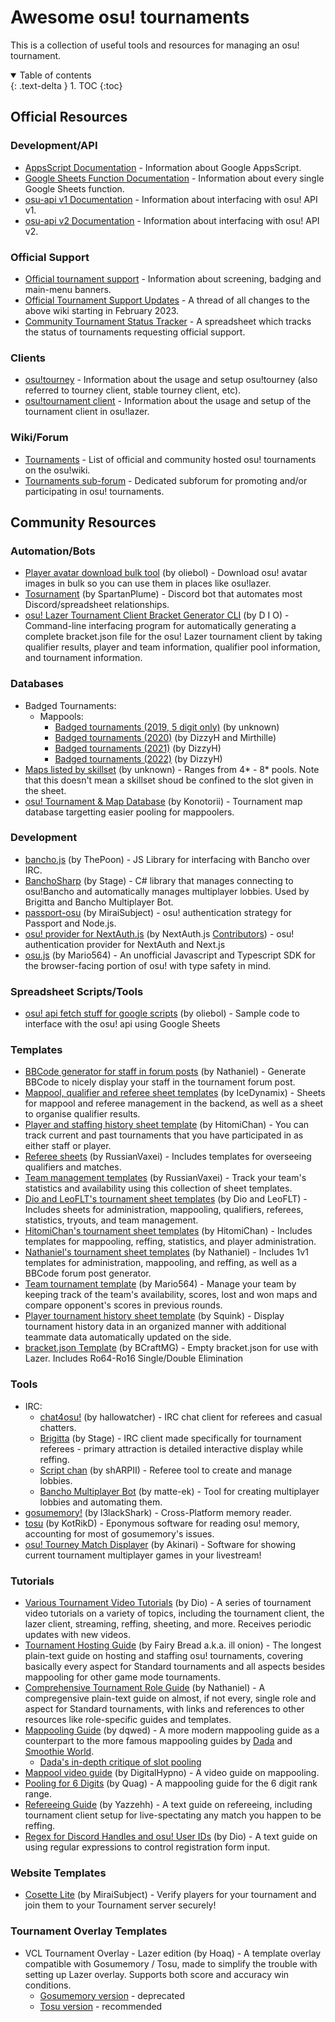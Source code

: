 # Awesome osu! tournaments

This is a collection of useful tools and resources for managing an osu! tournament.

<details open markdown="block">
  <summary>
    Table of contents
  </summary>
  {: .text-delta }
1. TOC
{:toc}
</details>

## Official Resources

### Development/API
- [AppsScript Documentation](https://developers.google.com/apps-script/reference) - Information about Google AppsScript.
- [Google Sheets Function Documentation](https://support.google.com/docs/table/25273?hl=en) - Information about every single Google Sheets function.
- [osu-api v1 Documentation](https://github.com/ppy/osu-api/wiki) - Information about interfacing with osu! API v1.
- [osu-api v2 Documentation](https://docs.ppy.sh) - Information about interfacing with osu! API v2.

### Official Support
- [Official tournament support](https://osu.ppy.sh/wiki/en/Tournaments/Official_support) - Information about screening, badging and main-menu banners.
- [Official Tournament Support Updates](https://osu.ppy.sh/community/forums/topics/1715676?n=1) - A thread of all changes to the above wiki starting in February 2023.
- [Community Tournament Status Tracker](https://docs.google.com/spreadsheets/d/1bV5MyrJZI0F52Bx9EcYxdfRu8qGnhWRBKdXHK9uPbO0/edit?gid=1723005949#gid=1723005949) - A spreadsheet which tracks the status of tournaments requesting official support.

### Clients
- [osu!tourney](https://osu.ppy.sh/wiki/en/osu%21_tournament_client/osu%21tourney) - Information about the usage and setup osu!tourney (also referred to tourney client, stable tourney client, etc).
- [osu!tournament client](https://osu.ppy.sh/wiki/en/osu%21_tournament_client) - Information about the usage and setup of the tournament client in osu!lazer.

### Wiki/Forum
- [Tournaments](https://osu.ppy.sh/wiki/en/Tournaments) - List of official and community hosted osu! tournaments on the osu!wiki.
- [Tournaments sub-forum](https://osu.ppy.sh/community/forums/55) - Dedicated subforum for promoting and/or participating in osu! tournaments.

## Community Resources

### Automation/Bots

- [Player avatar download bulk tool](https://git.omkserver.nl/omkelderman/player-avatar-download-bulk-tool) (by oliebol) - Download osu! avatar images in bulk so you can use them in places like osu!lazer.
- [Tosurnament](https://github.com/SpartanPlume/Tosurnament) (by SpartanPlume) - Discord bot that automates most Discord/spreadsheet relationships.
- [osu! Lazer Tournament Client Bracket Generator CLI](https://github.com/DRCallaghan/osu-lazer-qualifier-results-bracket-generator) (by D I O) - Command-line interfacing program for automatically generating a complete bracket.json file for the osu! Lazer tournament client by taking qualifier results, player and team information, qualifier pool information, and tournament information.

### Databases

- Badged Tournaments:
  - Mappools:
    - [Badged tournaments (2019, 5 digit only)](https://docs.google.com/spreadsheets/d/1oaGrmsbHr9L60AgaKTz3_fuvJB7Sjxzxweakm_Uu3Y8) (by unknown)
    - [Badged tournaments (2020)](https://docs.google.com/spreadsheets/u/1/d/1nLhUJwHgb0ptksMqWIKRo01L0xiQ-xG7kTr3nhBldLI) (by DizzyH and Mirthille)
    - [Badged tournaments (2021)](https://docs.google.com/spreadsheets/u/1/d/1DWMoBsy8Sh39j65ix6OTs19qbZOzH_zSTgzFgqid7YQ) (by DizzyH)
    - [Badged tournaments (2022)](https://docs.google.com/spreadsheets/d/1IobdnWKVKcMD-kk7UpAk_diSf6HSI9GVwG500W-jdqY) (by DizzyH)
- [Maps listed by skillset](https://docs.google.com/spreadsheets/d/1wPkqXQoVZUATwWfkEbzPnk_Nr3NJ-FpIxFyjzPL11XA) (by unknown) - Ranges from 4* - 8* pools. Note that this doesn't mean a skillset shoud be confined to the slot given in the sheet.
- [osu! Tournament & Map Database](https://otmd.konotorii.com) (by Konotorii) - Tournament map database targetting easier pooling for mappoolers.

### Development
- [bancho.js](https://bancho.js.org) (by ThePoon) - JS Library for interfacing with Bancho over IRC.
- [BanchoSharp](https://github.com/hburn7/banchosharp) (by Stage) - C# library that manages connecting to osu!Bancho and automatically manages multiplayer lobbies. Used by Brigitta and Bancho Multiplayer Bot.
- [passport-osu](https://github.com/MiraiSubject/passport-osu) (by MiraiSubject) - osu! authentication strategy for Passport and Node.js.
- [osu! provider for NextAuth.js](https://next-auth.js.org/providers/osu) (by NextAuth.js [Contributors](https://github.com/nextauthjs/next-auth/commits/main/packages/next-auth/src/providers/osu.ts)) - osu! authentication provider for NextAuth and Next.js
- [osu.js](https://osu-js.onrender.com) (by Mario564) - An unofficial Javascript and Typescript SDK for the browser-facing portion of osu! with type safety in mind.

### Spreadsheet Scripts/Tools

- [osu! api fetch stuff for google scripts](https://gist.github.com/omkelderman/037342ca6612140197d0bb6f19328884) (by oliebol) - Sample code to interface with the osu! api using Google Sheets

### Templates

- [BBCode generator for staff in forum posts](https://docs.google.com/spreadsheets/d/1giUT9wLzhI-VkM6zioNH6pVrMqGDvi0_iUsfRmGRhP8) (by Nathaniel) - Generate BBCode to nicely display your staff in the tournament forum post.
- [Mappool, qualifier and referee sheet templates](https://drive.google.com/drive/folders/1sIGjDR9_h-M8RgiJ5Nobml5DBdsulCWF) (by IceDynamix) - Sheets for mappool and referee management in the backend, as well as a sheet to organise qualifier results.
- [Player and staffing history sheet template](https://docs.google.com/spreadsheets/d/1Ogu0Lw2JGR-WxuJav7IJd6hWAHOc0roaluCX1ROfplE) (by HitomiChan) - You can track current and past tournaments that you have participated in as either staff or player.
- [Referee sheets](https://drive.google.com/drive/folders/1sYTvq80pB1AESD-e_w6G-lrT02uzLO9O) (by RussianVaxei) - Includes templates for overseeing qualifiers and matches.
- [Team management templates](https://drive.google.com/drive/folders/1MrQc2fFx-OERCHFiezdtvaP3PrtXKg31) (by RussianVaxei) - Track your team's statistics and availability using this collection of sheet templates.
- [Dio and LeoFLT's tournament sheet templates](https://drive.google.com/drive/folders/1uB5uPs5__RcmuP0aHaUkUGHqeIUuObU7) (by Dio and LeoFLT) - Includes sheets for administration, mappooling, qualifiers, referees, statistics, tryouts, and team management.
- [HitomiChan's tournament sheet templates](https://drive.google.com/drive/folders/1o20TAh-EAKkd3X4RBFrcLVwunKd4yZCV) (by HitomiChan) - Includes templates for mappooling, reffing, statistics, and player administration.
- [Nathaniel's tournament sheet templates](https://drive.google.com/drive/u/1/folders/1OWK7WxQlVQQmeNdI3X7mxvGA8vywKDUB) (by Nathaniel) - Includes 1v1 templates for administration, mappooling, and reffing, as well as a BBCode forum post generator.
- [Team tournament template](https://docs.google.com/spreadsheets/d/106hHlF1rslZlCqdZ96T0oGWfqblxQIbSJ2VBR0QmbDE) (by Mario564) - Manage your team by keeping track of the team's availability, scores, lost and won maps and compare opponent's scores in previous rounds.
- [Player tournament history sheet template](https://docs.google.com/spreadsheets/d/18UWiooGGDMMkltJGm_Td1b72MVRnQQ5ceS21w2zm16U) (by Squink) - Display tournament history data in an organized manner with additional teammate data automatically updated on the side.
- [bracket.json Template](https://drive.google.com/drive/folders/1nQCujQAnoeCRQVSa4w6sEfwiNvt0USm2) (by BCraftMG) - Empty bracket.json for use with Lazer. Includes Ro64-Ro16 Single/Double Elimination

### Tools
- IRC:
    - [chat4osu!](https://osu.ppy.sh/community/forums/topics/879262) (by hallowatcher) - IRC chat client for referees and casual chatters.
    - [Brigitta](https://github.com/hburn7/Brigitta) (by Stage) - IRC client made specifically for tournament referees - primary attraction is detailed interactive display while reffing.
    - [Script chan](https://osu.ppy.sh/community/forums/topics/730734) (by shARPII) - Referee tool to create and manage lobbies.
    - [Bancho Multiplayer Bot](https://github.com/matte-ek/BanchoMultiplayerBot) (by matte-ek) - Tool for creating multiplayer lobbies and automating them.
- [gosumemory!](https://github.com/l3lackShark/gosumemory) (by l3lackShark) - Cross-Platform memory reader.
- [tosu](https://github.com/KotRikD/tosu) (by KotRikD) - Eponymous software for reading osu! memory, accounting for most of gosumemory's issues.
- [osu! Tourney Match Displayer](https://otmd.app) (by Akinari) - Software for showing current tournament multiplayer games in your livestream!

### Tutorials
- [Various Tournament Video Tutorials](https://www.youtube.com/playlist?list=PLTMORxHOcedL9Wpr1zdnjKh4KKopsHm4-) (by Dio) - A series of tournament video tutorials on a variety of topics, including the tournament client, the lazer client, streaming, reffing, sheeting, and more. Receives periodic updates with new videos.
- [Tournament Hosting Guide](https://docs.google.com/document/d/1aveFDrzwC9TiRrHAsDfRW0bVSKs3JY-v8TNmN0kB484/) (by Fairy Bread a.k.a. ill onion) - The longest plain-text guide on hosting and staffing osu! tournaments, covering basically every aspect for Standard tournaments and all aspects besides mappooling for other game mode tournaments.
- [Comprehensive Tournament Role Guide](https://docs.google.com/document/d/1ynEItqDBZYp9CVuFuJAJ6WBPLm20AacOrdiRGolUpEA/) (by Nathaniel) - A compregensive plain-text guide on almost, if not every, single role and aspect for Standard tournaments, with links and references to other resources like role-specific guides and templates.
- [Mappooling Guide](https://docs.google.com/document/d/1PERMOiwSI-mJ8s-hCsNVEG1FVeInMWyBC1eZv1iZ9SI/) (by dqwed) - A more modern mappooling guide as a counterpart to the more famous mappooling guides by [Dada](https://docs.google.com/document/d/e/2PACX-1vSEsDvb6MoutgXNY8j7-oiMMyVeJyNxISmmXPhxU0hzxNrxHl3TsuBv1FgLJgXqHGeUUlDgOWVTWnpj/pub) and [Smoothie World](https://docs.google.com/document/d/1lv_tW35cSZtqK4PtOJoatzfnin67TIBDIpeKVcHHlL8/pub).
  - [Dada's in-depth critique of slot pooling](https://docs.google.com/document/d/1X6XvEQX1JUyatRhFa3Xzs_SQeA_-KswbP4i8Zd8a4RY/edit#heading=h.kx5ip3nsx9r0)
- [Mappool video guide](https://www.youtube.com/watch?v=MBVaAffk4is) (by DigitalHypno) - A video guide on mappooling.
- [Pooling for 6 Digits](https://docs.google.com/document/d/10HMPaSnTgQ8OjedlzobFBCB_EyqDBayUqL1Us7iUC7I/) (by Quag) - A mappooling guide for the 6 digit rank range.
- [Refereeing Guide](https://docs.google.com/document/d/1CDZCOS1xHFFI6rotEJqPsYfnGBgjGlZk8FNxMDWzOmg/) (by Yazzehh) - A text guide on refereeing, including tournament client setup for live-spectating any match you happen to be reffing.
- [Regex for Discord Handles and osu! User IDs](https://gist.github.com/DRCallaghan/8d394d0b510f75fa58c2267cd1e4da32) (by Dio) - A text guide on using regular expressions to control registration form input.

### Website Templates
- [Cosette Lite](https://github.com/MiraiSubject/cosette-lite) (by MiraiSubject) - Verify players for your tournament and join them to your Tournament server securely!

### Tournament Overlay Templates
- VCL Tournament Overlay - Lazer edition (by Hoaq) - A template overlay compatible with Gosumemory / Tosu, made to simplify the trouble with setting up Lazer overlay. Supports both score and accuracy win conditions.
  - [Gosumemory version](https://github.com/vncommunityleague/vcl-tournament-overlay-gosumemory/) - deprecated
  - [Tosu version](https://github.com/vncommunityleague/vcl-tournament-overlay-tosu/) - recommended

